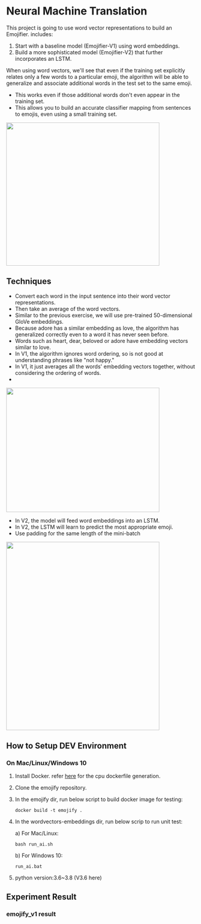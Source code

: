 # Neural Machine Translation
This project is going to use word vector representations to build an Emojifier. includes:
1. Start with a baseline model (Emojifier-V1) using word embeddings. 
2. Build a more sophisticated model (Emojifier-V2) that further incorporates an LSTM.

When using word vectors, we'll see that even if the training set explicitly relates only a few words to a particular emoji, 
the algorithm will be able to generalize and associate additional words in the test set to the same emoji.
* This works even if those additional words don't even appear in the training set.
* This allows you to build an accurate classifier mapping from sentences to emojis, even using a small training set.

<img align='middle' src="docs/1.data_set.jpg" width="90%" height="380">

## Techniques
* Convert each word in the input sentence into their word vector representations.
* Then take an average of the word vectors.
* Similar to the previous exercise, we will use pre-trained 50-dimensional GloVe embeddings.
* Because adore has a similar embedding as love, the algorithm has generalized correctly even to a word it has never seen before.
* Words such as heart, dear, beloved or adore have embedding vectors similar to love.
* In V1, the algorithm ignores word ordering, so is not good at understanding phrases like "not happy."
* In V1, it just averages all the words' embedding vectors together, without considering the ordering of words.
* 
<img align='middle' src="docs/2.emo_model.jpg" width="90%" height="330">

* In V2, the model will feed word embeddings into an LSTM.
* In V2, the LSTM will learn to predict the most appropriate emoji.
* Use padding for the same length of the mini-batch

<img align='middle' src="docs/3.emojifier-v2.png" width="90%" height="500">


## How to Setup DEV Environment
### On Mac/Linux/Windows 10
1. Install Docker. refer [here](https://github.com/tensorflow/tensorflow/blob/master/tensorflow/tools/dockerfiles/dockerfiles/cpu.Dockerfile) for the cpu dockerfile generation.
2. Clone the emojify repository.
3. In the emojify dir, run below script to build docker image for testing:
    ```
    docker build -t emojify .
    ```
4. In the wordvectors-embeddings dir, run below scrip to run unit test:

    a) For Mac/Linux:
    ```
    bash run_ai.sh
    ```
    b) For Windows 10: 
    ```
    run_ai.bat
    ```
5. python version:3.6~3.8 (V3.6 here)
## Experiment Result
### emojify_v1 result
```
```
